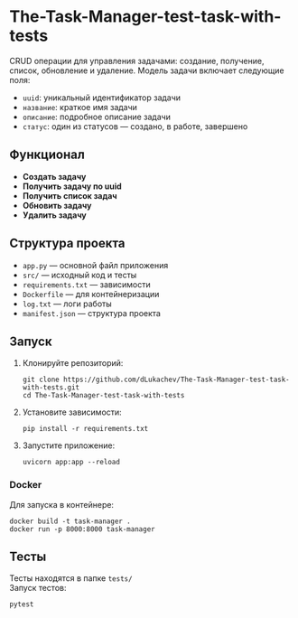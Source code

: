 # The-Task-Manager-test-task-with-tests

CRUD операции для управления задачами: создание, получение, список, обновление и удаление. Модель задачи включает следующие поля:
- `uuid`: уникальный идентификатор задачи
- `название`: краткое имя задачи
- `описание`: подробное описание задачи
- `статус`: один из статусов — создано, в работе, завершено

## Функционал

- **Создать задачу**  
- **Получить задачу по uuid**  
- **Получить список задач**  
- **Обновить задачу**  
- **Удалить задачу**

## Структура проекта

- `app.py` — основной файл приложения
- `src/` — исходный код и тесты
- `requirements.txt` — зависимости
- `Dockerfile` — для контейнеризации
- `log.txt` — логи работы
- `manifest.json` — структура проекта

## Запуск

1. Клонируйте репозиторий:
   ```
   git clone https://github.com/dLukachev/The-Task-Manager-test-task-with-tests.git
   cd The-Task-Manager-test-task-with-tests
   ```
2. Установите зависимости:
   ```
   pip install -r requirements.txt
   ```
3. Запустите приложение:
   ```
   uvicorn app:app --reload
   ```

### Docker

Для запуска в контейнере:
```
docker build -t task-manager .
docker run -p 8000:8000 task-manager
```

## Тесты

Тесты находятся в папке `tests/`  
Запуск тестов:
```
pytest
```